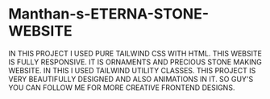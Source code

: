 # Manthan-s-ETERNA-STONE-WEBSITE
IN THIS PROJECT I USED PURE TAILWIND CSS WITH HTML. THIS WEBSITE IS FULLY RESPONSIVE. IT IS ORNAMENTS AND PRECIOUS STONE MAKING WEBSITE. IN THIS I USED TAILWIND UTILITY CLASSES. THIS PROJECT IS VERY BEAUTIFULLY DESIGNED AND ALSO ANIMATIONS IN IT.  SO GUY'S YOU CAN FOLLOW ME FOR MORE CREATIVE FRONTEND DESIGNS. 
